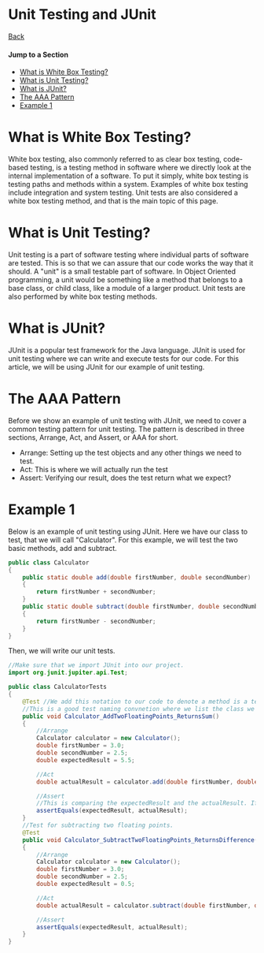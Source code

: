# Unit Testing and JUnit
[Back](./swe.md)

#### Jump to a Section
- [What is White Box Testing?](#what-is-white-box-testing)
- [What is Unit Testing?](#what-is-unit-testing)
- [What is JUnit?](#what-is-junit)
- [The AAA Pattern](#the-aaa-pattern)
- [Example 1](#example-1)


# What is White Box Testing?
White box testing, also commonly referred to as clear box testing, code-based testing, is a testing method in software where we directly look at the internal implementation of a software. To put it simply, white box testing is testing paths and methods within a system. Examples of white box testing include integration and system testing. Unit tests are also considered a white box testing method, and that is the main topic of this page.

# What is Unit Testing?
Unit testing is a part of software testing where individual parts of software are tested. This is so that we can assure that our code works the way that it should. A "unit" is a small testable part of software. In Object Oriented programming, a unit would be something like a method that belongs to a base class, or child class, like a module of a larger product. Unit tests are also performed by white box testing methods. 

# What is JUnit?
JUnit is a popular test framework for the Java language. JUnit is used for unit testing where we can write and execute tests for our code. For this article, we will be using JUnit for our example of unit testing.

# The AAA Pattern
Before we show an example of unit testing with JUnit, we need to cover a common testing pattern for unit testing. The pattern is described in three sections, Arrange, Act, and Assert, or AAA for short. 
- Arrange: Setting up the test objects and any other things we need to test.
- Act: This is where we will actually run the test
- Assert: Verifying our result, does the test return what we expect?


# Example 1
Below is an example of unit testing using JUnit. 
Here we have our class to test, that we will call "Calculator". For this example, we will test the two basic methods, add and subtract.
```Java
public class Calculator
{
    public static double add(double firstNumber, double secondNumber)
    {
        return firstNumber + secondNumber;
    }
    public static double subtract(double firstNumber, double secondNumber)
    {
        return firstNumber - secondNumber;
    }
}
```
Then, we will write our unit tests.
```Java
//Make sure that we import JUnit into our project.
import org.junit.jupiter.api.Test;

public class CalculatorTests
{
    @Test //We add this notation to our code to denote a method is a test method.
    //This is a good test naming convnetion where we list the class we are testing and what we expect the test to do.
    public void Calculator_AddTwoFloatingPoints_ReturnsSum() 
    {
        //Arrange
        Calculator calculator = new Calculator();
        double firstNumber = 3.0;
        double secondNumber = 2.5;
        double expectedResult = 5.5;

        //Act
        double actualResult = calculator.add(double firstNumber, double secondNumber);

        //Assert
        //This is comparing the expectedResult and the actualResult. If they are equal to each other, then the test will pass, otherwise the test will fail.
        assertEquals(expectedResult, actualResult);
    }
    //Test for subtracting two floating points.
    @Test
    public void Calculator_SubtractTwoFloatingPoints_ReturnsDifference() 
    {
        //Arrange
        Calculator calculator = new Calculator();
        double firstNumber = 3.0;
        double secondNumber = 2.5;
        double expectedResult = 0.5;

        //Act
        double actualResult = calculator.subtract(double firstNumber, double secondNumber);

        //Assert
        assertEquals(expectedResult, actualResult);
    }
}
```

